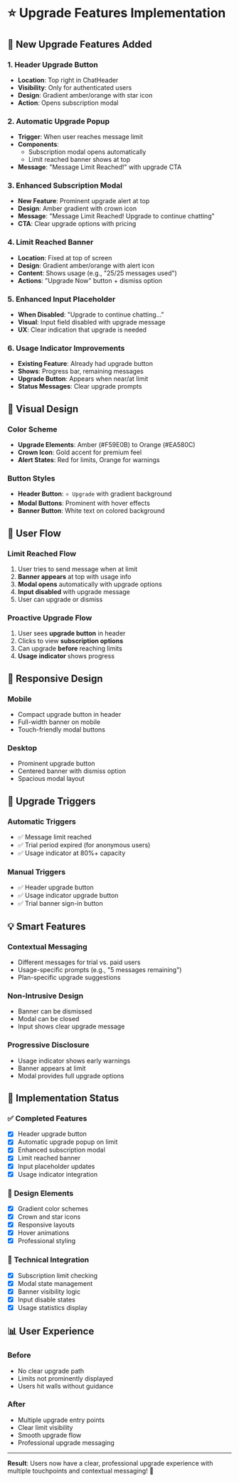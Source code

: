 # ⭐ Upgrade Features Implementation

## 🎯 **New Upgrade Features Added**

### 1. **Header Upgrade Button**
- **Location**: Top right in ChatHeader
- **Visibility**: Only for authenticated users
- **Design**: Gradient amber/orange with star icon
- **Action**: Opens subscription modal

### 2. **Automatic Upgrade Popup**
- **Trigger**: When user reaches message limit
- **Components**: 
  - Subscription modal opens automatically
  - Limit reached banner shows at top
- **Message**: "Message Limit Reached!" with upgrade CTA

### 3. **Enhanced Subscription Modal**
- **New Feature**: Prominent upgrade alert at top
- **Design**: Amber gradient with crown icon
- **Message**: "Message Limit Reached! Upgrade to continue chatting"
- **CTA**: Clear upgrade options with pricing

### 4. **Limit Reached Banner**
- **Location**: Fixed at top of screen
- **Design**: Gradient amber/orange with alert icon
- **Content**: Shows usage (e.g., "25/25 messages used")
- **Actions**: "Upgrade Now" button + dismiss option

### 5. **Enhanced Input Placeholder**
- **When Disabled**: "Upgrade to continue chatting..."
- **Visual**: Input field disabled with upgrade message
- **UX**: Clear indication that upgrade is needed

### 6. **Usage Indicator Improvements**
- **Existing Feature**: Already had upgrade button
- **Shows**: Progress bar, remaining messages
- **Upgrade Button**: Appears when near/at limit
- **Status Messages**: Clear upgrade prompts

## 🎨 **Visual Design**

### **Color Scheme**
- **Upgrade Elements**: Amber (#F59E0B) to Orange (#EA580C)
- **Crown Icon**: Gold accent for premium feel
- **Alert States**: Red for limits, Orange for warnings

### **Button Styles**
- **Header Button**: `⭐ Upgrade` with gradient background
- **Modal Buttons**: Prominent with hover effects
- **Banner Button**: White text on colored background

## 🔄 **User Flow**

### **Limit Reached Flow**
1. User tries to send message when at limit
2. **Banner appears** at top with usage info
3. **Modal opens** automatically with upgrade options
4. **Input disabled** with upgrade message
5. User can upgrade or dismiss

### **Proactive Upgrade Flow**
1. User sees **upgrade button** in header
2. Clicks to view **subscription options**
3. Can upgrade **before** reaching limits
4. **Usage indicator** shows progress

## 📱 **Responsive Design**

### **Mobile**
- Compact upgrade button in header
- Full-width banner on mobile
- Touch-friendly modal buttons

### **Desktop**
- Prominent upgrade button
- Centered banner with dismiss option
- Spacious modal layout

## 🎯 **Upgrade Triggers**

### **Automatic Triggers**
- ✅ Message limit reached
- ✅ Trial period expired (for anonymous users)
- ✅ Usage indicator at 80%+ capacity

### **Manual Triggers**
- ✅ Header upgrade button
- ✅ Usage indicator upgrade button
- ✅ Trial banner sign-in button

## 💡 **Smart Features**

### **Contextual Messaging**
- Different messages for trial vs. paid users
- Usage-specific prompts (e.g., "5 messages remaining")
- Plan-specific upgrade suggestions

### **Non-Intrusive Design**
- Banner can be dismissed
- Modal can be closed
- Input shows clear upgrade message

### **Progressive Disclosure**
- Usage indicator shows early warnings
- Banner appears at limit
- Modal provides full upgrade options

## 🚀 **Implementation Status**

### ✅ **Completed Features**
- [x] Header upgrade button
- [x] Automatic upgrade popup on limit
- [x] Enhanced subscription modal
- [x] Limit reached banner
- [x] Input placeholder updates
- [x] Usage indicator integration

### 🎨 **Design Elements**
- [x] Gradient color schemes
- [x] Crown and star icons
- [x] Responsive layouts
- [x] Hover animations
- [x] Professional styling

### 🔧 **Technical Integration**
- [x] Subscription limit checking
- [x] Modal state management
- [x] Banner visibility logic
- [x] Input disable states
- [x] Usage statistics display

## 📊 **User Experience**

### **Before**
- No clear upgrade path
- Limits not prominently displayed
- Users hit walls without guidance

### **After**
- Multiple upgrade entry points
- Clear limit visibility
- Smooth upgrade flow
- Professional upgrade messaging

---

**Result**: Users now have a clear, professional upgrade experience with multiple touchpoints and contextual messaging! 🎉